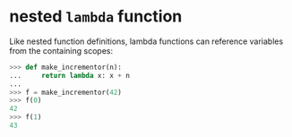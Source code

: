 # nested `lambda` function


Like nested function definitions, lambda functions can reference variables from the containing scopes:

```python
>>> def make_incrementor(n):
...     return lambda x: x + n
... 
>>> f = make_incrementor(42)
>>> f(0)
42
>>> f(1)
43
```
